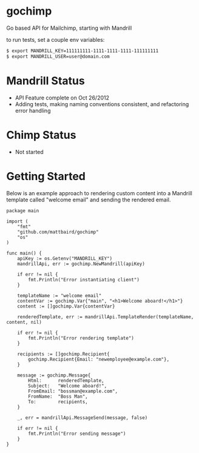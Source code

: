 gochimp
=======

Go based API for Mailchimp, starting with Mandrill

to run tests, set a couple env variables:
```bash
$ export MANDRILL_KEY=111111111-1111-1111-1111-111111111
$ export MANDRILL_USER=user@domain.com
```

Mandrill Status
===============
* API Feature complete on Oct 26/2012
* Adding tests, making naming conventions consistent, and refactoring error handling

Chimp Status
============
* Not started

Getting Started
===============
Below is an example approach to rendering custom content into a Mandrill
template called "welcome email" and sending the rendered email.

```
package main

import (
	"fmt"
	"github.com/mattbaird/gochimp"
	"os"
)

func main() {
	apiKey := os.Getenv("MANDRILL_KEY")
	mandrillApi, err := gochimp.NewMandrill(apiKey)

	if err != nil {
		fmt.Println("Error instantiating client")
	}

	templateName := "welcome email"
	contentVar := gochimp.Var{"main", "<h1>Welcome aboard!</h1>"}
	content := []gochimp.Var{contentVar}

	renderedTemplate, err := mandrillApi.TemplateRender(templateName, content, nil)

	if err != nil {
		fmt.Println("Error rendering template")
	}

	recipients := []gochimp.Recipient{
		gochimp.Recipient{Email: "newemployee@example.com"},
	}

	message := gochimp.Message{
		Html:      renderedTemplate,
		Subject:   "Welcome aboard!",
		FromEmail: "bossman@example.com",
		FromName:  "Boss Man",
		To:        recipients,
	}

	_, err = mandrillApi.MessageSend(message, false)

	if err != nil {
		fmt.Println("Error sending message")
	}
}
```

